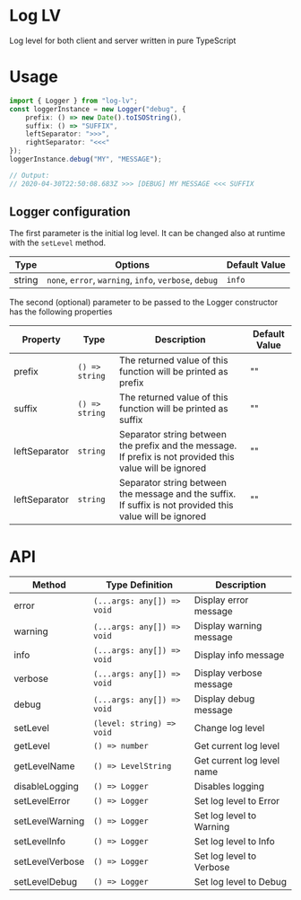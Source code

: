 # Log LV

Log level for both client and server written in pure TypeScript

# Usage

```typescript
import { Logger } from "log-lv";
const loggerInstance = new Logger("debug", {
    prefix: () => new Date().toISOString(),
    suffix: () => "SUFFIX",
    leftSeparator: ">>>",
    rightSeparator: "<<<"
});
loggerInstance.debug("MY", "MESSAGE");

// Output:
// 2020-04-30T22:50:08.683Z >>> [DEBUG] MY MESSAGE <<< SUFFIX
```

## Logger configuration

The first parameter is the initial log level. It can be changed also at runtime with the `setLevel` method.

| Type   | Options                                                | Default Value |
| ------ | ------------------------------------------------------ | ------------- |
| string | `none`, `error`, `warning`, `info`, `verbose`, `debug` | `info`        |

The second (optional) parameter to be passed to the Logger constructor has the following properties

| Property      | Type           | Description                                                                                               | Default Value |
| ------------- | -------------- | --------------------------------------------------------------------------------------------------------- | ------------- |
| prefix        | `() => string` | The returned value of this function will be printed as prefix                                             | ""            |
| suffix        | `() => string` | The returned value of this function will be printed as suffix                                             | ""            |
| leftSeparator | `string`       | Separator string between the prefix and the message. If prefix is not provided this value will be ignored | ""            |
| leftSeparator | `string`       | Separator string between the message and the suffix. If suffix is not provided this value will be ignored | ""            |

# API

| Method          | Type Definition            | Description                |
| --------------- | -------------------------- | -------------------------- |
| error           | `(...args: any[]) => void` | Display error message      |
| warning         | `(...args: any[]) => void` | Display warning message    |
| info            | `(...args: any[]) => void` | Display info message       |
| verbose         | `(...args: any[]) => void` | Display verbose message    |
| debug           | `(...args: any[]) => void` | Display debug message      |
| setLevel        | `(level: string) => void`  | Change log level           |
| getLevel        | `() => number`             | Get current log level      |
| getLevelName    | `() => LevelString`        | Get current log level name |
| disableLogging  | `() => Logger`             | Disables logging           |
| setLevelError   | `() => Logger`             | Set log level to Error     |
| setLevelWarning | `() => Logger`             | Set log level to Warning   |
| setLevelInfo    | `() => Logger`             | Set log level to Info      |
| setLevelVerbose | `() => Logger`             | Set log level to Verbose   |
| setLevelDebug   | `() => Logger`             | Set log level to Debug     |

